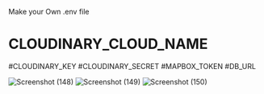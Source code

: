 Make your Own .env file
 # CLOUDINARY_CLOUD_NAME 
 #CLOUDINARY_KEY 
 #CLOUDINARY_SECRET 
 #MAPBOX_TOKEN 
 #DB_URL

![Screenshot (148)](https://user-images.githubusercontent.com/88723277/203745530-3d78d2a7-7ab5-4148-9a18-5e5ce7249eae.png)
![Screenshot (149)](https://user-images.githubusercontent.com/88723277/203745537-470cd895-d94f-4e62-9ec7-9942734117d0.png)
![Screenshot (150)](https://user-images.githubusercontent.com/88723277/203745544-f4b16a6b-0903-496a-8789-99378bb0b6ff.png)

